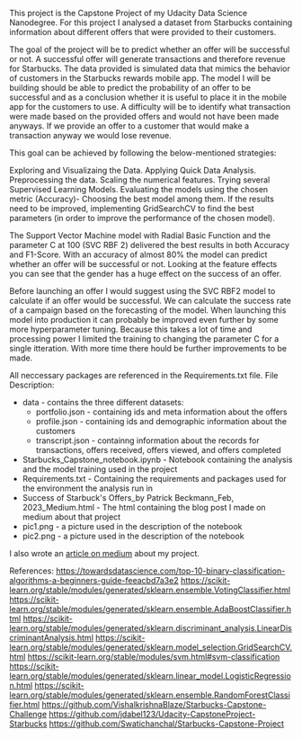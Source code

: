 This project is the Capstone Project of my Udacity Data Science Nanodegree.
For this project I analysed a dataset from Starbucks containing information about different offers that were provided to their customers.

The goal of the project will be to predict whether an offer will be successful or not. A successful offer will generate transactions and therefore revenue for Starbucks. The data provided is simulated data that mimics the behavior of customers in the Starbucks rewards mobile app. The model I will be building should be able to predict the probability of an offer to be successful and as a conclusion whether it is useful to place it in the mobile app for the customers to use. A difficulty will be to identify what transaction were made based on the provided offers and would not have been made anyways. If we provide an offer to a customer that would make a transaction anyway we would lose revenue.

This goal can be achieved by following the below-mentioned strategies:

Exploring and Visualizaing the Data.
Applying Quick Data Analysis.
Preprocessing the data.
Scaling the numerical features.
Trying several Supervised Learning Models.
Evaluating the models using the chosen metric (Accuracy)- Choosing the best model among them.
If the results need to be improved, implementing GridSearchCV to find the best parameters (in order to improve the performance of the chosen model).

The Support Vector Machine model with Radial Basic Function and the parameter C at 100 (SVC RBF 2) delivered the best results in both Accuracy and F1-Score. With an accuracy of almost 80% the model can predict whether an offer will be successful or not. Looking at the feature effects you can see that the gender has a huge effect on the success of an offer.

Before launching an offer I would suggest using the SVC RBF2 model to calculate if an offer would be successful. We can calculate the success rate of a campaign based on the forecasting of the model. When launching this model into production it can probably be improved even further by some more hyperparameter tuning. Because this takes a lot of time and processing power I limited the training to changing the parameter C for a single itteration. With more time there hould be further improvements to be made.

All neccessary packages are referenced in the Requirements.txt file.
File Description:
* data - contains the three different datasets: 
  * portfolio.json - containing ids and meta information about the offers
  * profile.json - containing ids and demographic information about the customers
  * transcript.json - containng information about the records for transactions, offers received, offers viewed, and offers completed
* Starbucks_Capstone_notebook.ipynb - Notebook containing the analysis and the model training used in the project
* Requirements.txt - Containing the requirements and packages used for the environment the analysis run in
* Success of Starbuck's Offers_by Patrick Beckmann_Feb, 2023_Medium.html - The html containing the blog post I made on medium about that project
* pic1.png - a picture used in the description of the notebook
* pic2.png - a picture used in the description of the notebook

I also wrote an [article on medium](https://medium.com/@patrick.beckmann/success-of-starbucks-offers-7f64df027a07) about my project.

References:
https://towardsdatascience.com/top-10-binary-classification-algorithms-a-beginners-guide-feeacbd7a3e2
https://scikit-learn.org/stable/modules/generated/sklearn.ensemble.VotingClassifier.html
https://scikit-learn.org/stable/modules/generated/sklearn.ensemble.AdaBoostClassifier.html
https://scikit-learn.org/stable/modules/generated/sklearn.discriminant_analysis.LinearDiscriminantAnalysis.html
https://scikit-learn.org/stable/modules/generated/sklearn.model_selection.GridSearchCV.html
https://scikit-learn.org/stable/modules/svm.html#svm-classification
https://scikit-learn.org/stable/modules/generated/sklearn.linear_model.LogisticRegression.html
https://scikit-learn.org/stable/modules/generated/sklearn.ensemble.RandomForestClassifier.html
https://github.com/VishalkrishnaBlaze/Starbucks-Capstone-Challenge
https://github.com/jdabel123/Udacity-CapstoneProject-Starbucks
https://github.com/Swatichanchal/Starbucks-Capstone-Project
